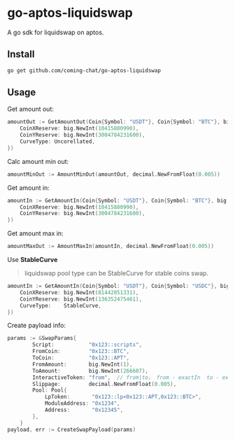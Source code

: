 # go-aptos-liquidswap
A go sdk for liquidswap on aptos.

## Install

```sh
go get github.com/coming-chat/go-aptos-liquidswap
```

## Usage

Get amount out:
```go
amountOut := GetAmountOut(Coin{Symbol: "USDT"}, Coin{Symbol: "BTC"}, big.NewInt(1000000), PoolResource{
    CoinXReserve: big.NewInt(10415880990),
    CoinYReserve: big.NewInt(3004784231600),
    CurveType: Uncorellated,
})
```

Calc amount min out:
```go
amountMinOut := AmountMinOut(amountOut, decimal.NewFromFloat(0.005))
```


Get amount in:
```go
amountIn := GetAmountIn(Coin{Symbol: "USDT"}, Coin{Symbol: "BTC"}, big.NewInt(1000000), PoolResource{
    CoinXReserve: big.NewInt(10415880990),
    CoinYReserve: big.NewInt(3004784231600),
})
```

Get amount max in:
```go
amountMaxOut := AmountMaxIn(amountIn, decimal.NewFromFloat(0.005))
```

Use **StableCurve**

> liquidswap pool type can be StableCurve for stable coins swap.

```go
amountIn := GetAmountIn(Coin{Symbol: "USDT"}, Coin{Symbol: "USDC"}, big.NewInt(1000000), PoolResource{
    CoinXReserve: big.NewInt(81442051331),
    CoinYReserve: big.NewInt(136352475461),
    CurveType:    StableCurve,
})
```

Create payload info:
```go
params := &SwapParams{
        Script:           "0x123::scripts",
        FromCoin:         "0x123::BTC",
        ToCoin:           "0x123::APT",
        FromAmount:       big.NewInt(1),
        ToAmount:         big.NewInt(266607),
        InteractiveToken: "from",  // from|to， from - exactIn  to - exactOut
        Slippage:         decimal.NewFromFloat(0.005),
        Pool: Pool{
            LpToken:       "0x123::lp<0x123::APT,0x123::BTC>",
            ModuleAddress: "0x1234",
            Address:       "0x12345",
        },
    }
payload, err := CreateSwapPayload(params)
```
